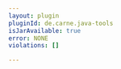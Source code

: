 ```yaml
---
layout: plugin
pluginId: de.carne.java-tools
isJarAvailable: true
error: NONE
violations: []

---
```

